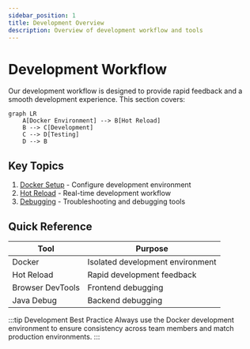 ```yaml
---
sidebar_position: 1
title: Development Overview
description: Overview of development workflow and tools
---
```


# Development Workflow

Our development workflow is designed to provide rapid feedback and a smooth development experience. This section covers:

```mermaid
graph LR
    A[Docker Environment] --> B[Hot Reload]
    B --> C[Development]
    C --> D[Testing]
    D --> B
```

## Key Topics

1. [Docker Setup](docker-setup) - Configure development environment
2. [Hot Reload](hot-reload) - Real-time development workflow
3. [Debugging](debugging) - Troubleshooting and debugging tools

## Quick Reference

| Tool             | Purpose                          |
| ---------------- | -------------------------------- |
| Docker           | Isolated development environment |
| Hot Reload       | Rapid development feedback       |
| Browser DevTools | Frontend debugging               |
| Java Debug       | Backend debugging                |

:::tip Development Best Practice
Always use the Docker development environment to ensure consistency across team members and match production environments.
:::

